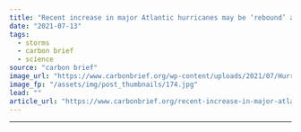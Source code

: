 ```yaml
---
title: "Recent increase in major Atlantic hurricanes may be ‘rebound’ after 1960-1980s lull"
date: "2021-07-13"
tags: 
  - storms
  - carbon brief
  - science
source: "carbon brief"
image_url: "https://www.carbonbrief.org/wp-content/uploads/2021/07/Hurricane-Maria-destroyed-everything-during-its-passage-on-the-island-of-Dominica_KBT8YM-583x372.jpg"
image_fp: "/assets/img/post_thumbnails/174.jpg"
lead: ""
article_url: "https://www.carbonbrief.org/recent-increase-in-major-atlantic-hurricanes-may-be-rebound-after-1960-1980s-lull"
---
```


---
